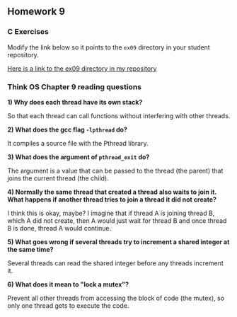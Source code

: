 ## Homework 9

### C Exercises

Modify the link below so it points to the `ex09` directory in your
student repository.

[Here is a link to the ex09 directory in my repository](https://github.com/yehemily/ExercisesInC/tree/master/exercises/ex09)

### Think OS Chapter 9 reading questions

**1) Why does each thread have its own stack?**

So that each thread can call functions without interfering with other threads.

**2) What does the gcc flag `-lpthread` do?**

It compiles a source file with the Pthread library.

**3) What does the argument of `pthread_exit` do?**

The argument is a value that can be passed to the thread (the parent) that joins the current thread (the child).

**4) Normally the same thread that created a thread also waits to join it.
What happens if another thread tries to join a thread it did not create?**

I think this is okay, maybe? I imagine that if thread A is joining thread B, which A did not create, then A would just wait for thread B and once thread B is done, thread A would continue.

**5) What goes wrong if several threads try to increment a shared integer at the same time?**

Several threads can read the shared integer before any threads increment it.

**6) What does it mean to "lock a mutex"?**

Prevent all other threads from accessing the block of code (the mutex), so only one thread gets to execute the code.
